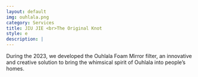 ```yaml
---
layout: default
img: ouhlala.png
category: Services
title: JIU JIE <br>The Original Knot
style: e
description: |
---
```

During the 2023, we developed the Ouhlala Foam Mirror filter, an innovative and creative solution to bring the whimsical spirit of Ouhlala into people’s homes.